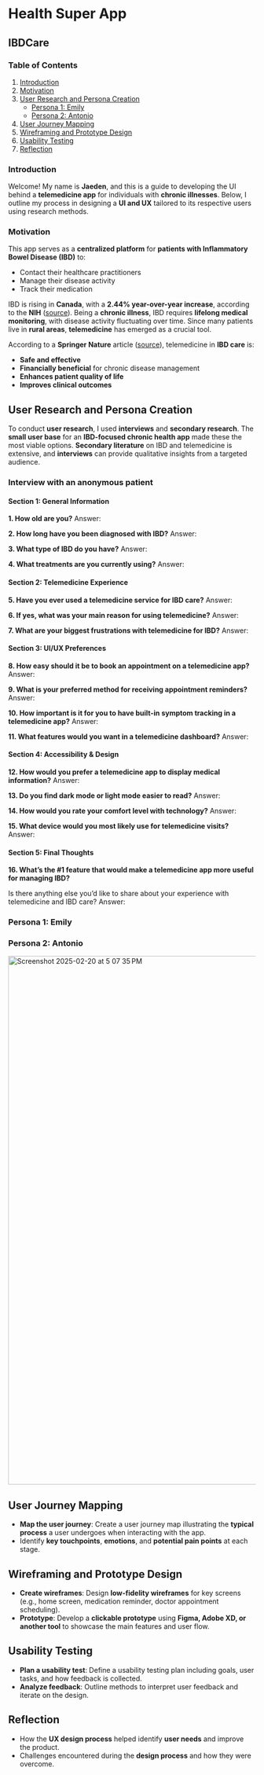 # Health Super App  

## IBDCare  

### Table of Contents  
1. [Introduction](#introduction)  
2. [Motivation](#motivation)  
3. [User Research and Persona Creation](#user-research-and-persona-creation)  
   - [Persona 1: Emily](#persona-1-emily)  
   - [Persona 2: Antonio](#persona-2-antonio)  
4. [User Journey Mapping](#user-journey-mapping)  
5. [Wireframing and Prototype Design](#wireframing-and-prototype-design)  
6. [Usability Testing](#usability-testing)  
7. [Reflection](#reflection)  

### Introduction  
Welcome! My name is **Jaeden**, and this is a guide to developing the UI behind a **telemedicine app** for individuals with **chronic illnesses**. Below, I outline my process in designing a **UI and UX** tailored to its respective users using research methods.  

### Motivation  
This app serves as a **centralized platform** for **patients with Inflammatory Bowel Disease (IBD)** to:  
- Contact their healthcare practitioners  
- Manage their disease activity  
- Track their medication  

IBD is rising in **Canada**, with a **2.44% year-over-year increase**, according to the **NIH** ([source](https://pmc.ncbi.nlm.nih.gov/articles/PMC10478802/#:~:text=In%20Canada%2C%20the%20prevalence%20of,year%20over%20the%20next%20decade.)). Being a **chronic illness**, IBD requires **lifelong medical monitoring**, with disease activity fluctuating over time. Since many patients live in **rural areas**, **telemedicine** has emerged as a crucial tool.  

According to a **Springer Nature** article ([source](https://link.springer.com/article/10.1007/s11894-020-0751-0)), telemedicine in **IBD care** is:  
- **Safe and effective**  
- **Financially beneficial** for chronic disease management  
- **Enhances patient quality of life**  
- **Improves clinical outcomes**  

## User Research and Persona Creation  

To conduct **user research**, I used **interviews** and **secondary research**. The **small user base** for an **IBD-focused chronic health app** made these the most viable options. **Secondary literature** on IBD and telemedicine is extensive, and **interviews** can provide qualitative insights from a targeted audience. 

### Interview with an anonymous patient
#### Section 1: General Information

**1. How old are you?**
Answer: 

**2. How long have you been diagnosed with IBD?**
Answer: 

**3. What type of IBD do you have?**
Answer: 

**4. What treatments are you currently using?**
Answer: 

#### Section 2: Telemedicine Experience
**5. Have you ever used a telemedicine service for IBD care?**
Answer: 


**6. If yes, what was your main reason for using telemedicine?**
Answer: 


**7. What are your biggest frustrations with telemedicine for IBD?**
Answer: 


#### Section 3: UI/UX Preferences
**8. How easy should it be to book an appointment on a telemedicine app?**
Answer: 


**9. What is your preferred method for receiving appointment reminders?**
Answer: 


**10. How important is it for you to have built-in symptom tracking in a telemedicine app?**
Answer: 


**11. What features would you want in a telemedicine dashboard?**
Answer: 



#### Section 4: Accessibility & Design
**12. How would you prefer a telemedicine app to display medical information?**
Answer: 


**13. Do you find dark mode or light mode easier to read?**
Answer: 


**14. How would you rate your comfort level with technology?**
Answer: 


**15. What device would you most likely use for telemedicine visits?**
Answer: 


#### Section 5: Final Thoughts
**16. What’s the #1 feature that would make a telemedicine app more useful for managing IBD?**

Is there anything else you’d like to share about your experience with telemedicine and IBD care?
Answer:


### Persona 1: Emily  

### Persona 2: Antonio  
<img width="1076" alt="Screenshot 2025-02-20 at 5 07 35 PM" src="https://github.com/user-attachments/assets/9ba89196-ac04-45d1-863d-b5162978211e" />

## User Journey Mapping  
- **Map the user journey**: Create a user journey map illustrating the **typical process** a user undergoes when interacting with the app.  
- Identify **key touchpoints**, **emotions**, and **potential pain points** at each stage.  

## Wireframing and Prototype Design  
- **Create wireframes**: Design **low-fidelity wireframes** for key screens (e.g., home screen, medication reminder, doctor appointment scheduling).  
- **Prototype**: Develop a **clickable prototype** using **Figma, Adobe XD, or another tool** to showcase the main features and user flow.  

## Usability Testing  
- **Plan a usability test**: Define a usability testing plan including goals, user tasks, and how feedback is collected.  
- **Analyze feedback**: Outline methods to interpret user feedback and iterate on the design.  

## Reflection  
- How the **UX design process** helped identify **user needs** and improve the product.  
- Challenges encountered during the **design process** and how they were overcome.  
